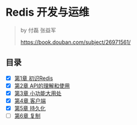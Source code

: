# Redis 开发与运维

> by 付磊 张益军
>
> <https://book.douban.com/subject/26971561/>

## 目录

- [x] [第1章 初识Redis](./01_intro_redis.md)
- [x] [第2章 API的理解和使用](./02_api_usage.md)
- [x] [第3章 小功能大用处](./03_features_and_usages.md)
- [x] [第4章 客户端](./04_client.md)
- [x] [第5章 持久化](./05_persistence.md)
- [ ] [第6章 复制](./06_replication.md)

